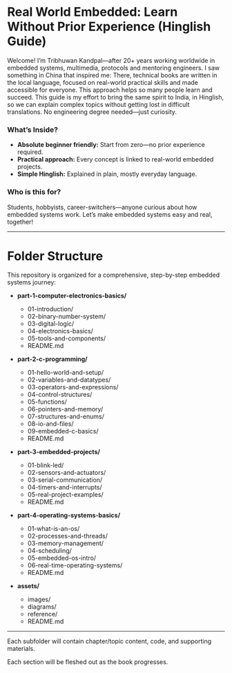 # Real World Embedded: Learn Without Prior Experience (Hinglish Guide)

Welcome! I’m Tribhuwan Kandpal—after 20+ years working worldwide in embedded systems, multimedia, protocols and mentoring engineers. I saw something in China that inspired me:
There, technical books are written in the local language, focused on real-world practical skills and made accessible for everyone. This approach helps so many people learn and succeed.
This guide is my effort to bring the same spirit to India, in Hinglish, so we can explain complex topics without getting lost in difficult translations.
No engineering degree needed—just curiosity.

### What’s Inside?
- **Absolute beginner friendly:** Start from zero—no prior experience required.
- **Practical approach:** Every concept is linked to real-world embedded projects.
- **Simple Hinglish:** Explained in plain, mostly everyday language.

### Who is this for?
Students, hobbyists, career-switchers—anyone curious about how embedded systems work.
Let’s make embedded systems easy and real, together!

---

# Folder Structure

This repository is organized for a comprehensive, step-by-step embedded systems journey:

- **part-1-computer-electronics-basics/**
  - 01-introduction/
  - 02-binary-number-system/
  - 03-digital-logic/
  - 04-electronics-basics/
  - 05-tools-and-components/
  - README.md

- **part-2-c-programming/**
  - 01-hello-world-and-setup/
  - 02-variables-and-datatypes/
  - 03-operators-and-expressions/
  - 04-control-structures/
  - 05-functions/
  - 06-pointers-and-memory/
  - 07-structures-and-enums/
  - 08-io-and-files/
  - 09-embedded-c-basics/
  - README.md

- **part-3-embedded-projects/**
  - 01-blink-led/
  - 02-sensors-and-actuators/
  - 03-serial-communication/
  - 04-timers-and-interrupts/
  - 05-real-project-examples/
  - README.md

- **part-4-operating-systems-basics/**
  - 01-what-is-an-os/
  - 02-processes-and-threads/
  - 03-memory-management/
  - 04-scheduling/
  - 05-embedded-os-intro/
  - 06-real-time-operating-systems/
  - README.md

- **assets/**
  - images/
  - diagrams/
  - reference/
  - README.md

---

Each subfolder will contain chapter/topic content, code, and supporting materials.

Each section will be fleshed out as the book progresses.
